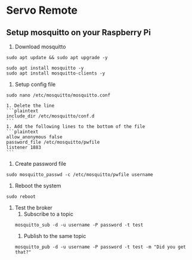 # Servo Remote

## Setup mosquitto on your Raspberry Pi
1. Download mosquitto
```plaintext
sudo apt update && sudo apt upgrade -y

sudo apt install mosquitto -y
sudo apt install mosquitto-clients -y
```
1. Setup config file
```plaintext
sudo nano /etc/mosquitto/mosquitto.conf
```
    1. Delete the line
    ```plaintext
    include_dir /etc/mosquitto/conf.d
    ```
    1. Add the following lines to the bottom of the file
    ```plaintext
    allow_anonymous false
    password_file /etc/mosquitto/pwfile
    listener 1883
    ```
1. Create password file
```plaintext
sudo mosquitto_passwd -c /etc/mosquitto/pwfile username
```
1. Reboot the system
```plaintext
sudo reboot
```

1. Test the broker
    1. Subscribe to a topic
    ```plaintext
    mosquitto_sub -d -u username -P password -t test
    ```
    1. Publish to the same topic
    ```plaintext
    mosquitto_pub -d -u username -P password -t test -m "Did you get that?"
    ```

#### 
